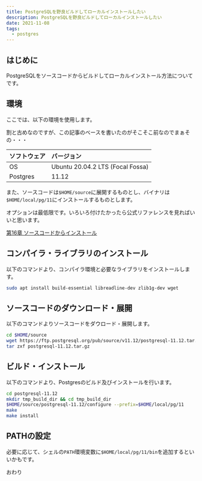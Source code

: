 ```yaml
---
title: PostgreSQLを野良ビルドしてローカルインストールしたい
description: PostgreSQLを野良ビルドしてローカルインストールしたい
date: 2021-11-08
tags: 
  - postgres
---
```


## はじめに

PostgreSQLをソースコードからビルドしてローカルインストール方法についてです。

## 環境

ここでは、以下の環境を使用します。

割と古めなのですが、この記事のベースを書いたのがそこそこ前なのでまぁその・・・

|ソフトウェア|バージョン|
|:-|:-|
|OS|Ubuntu 20.04.2 LTS (Focal Fossa)|
|Postgres|11.12|

また、ソースコードは`$HOME/source`に展開するものとし、バイナリは`$HOME/local/pg/11`にインストールするものとします。

オプションは最低限です。いろいろ付けたかったら公式リファレンスを見ればいいと思います。

[第16章 ソースコードからインストール](https://www.postgresql.jp/document/11/html/installation.html)

## コンパイラ・ライブラリのインストール

以下のコマンドより、コンパイラ環境と必要なライブラリをインストールします。

```sh
sudo apt install build-essential libreadline-dev zlib1g-dev wget
```

## ソースコードのダウンロード・展開

以下のコマンドよりソースコードをダウロード・展開します。

```sh
cd $HOME/source
wget https://ftp.postgresql.org/pub/source/v11.12/postgresql-11.12.tar.gz
tar zxf postgresql-11.12.tar.gz
```

## ビルド・インストール

以下のコマンドより、Postgresのビルド及びインストールを行います。

```sh
cd postgresql-11.12
mkdir tmp_build_dir && cd tmp_build_dir
$HOME/source/postgresql-11.12/configure --prefix=$HOME/local/pg/11
make
make install
```

## PATHの設定

必要に応じて、シェルの`PATH`環境変数に`$HOME/local/pg/11/bin`を追加するといいかもです。

おわり
